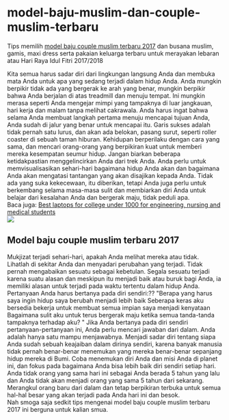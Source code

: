 # model-baju-muslim-dan-couple-muslim-terbaru
Tips memilih <a href="http://fashionbajumuslim.com/couple-sarimbit/">model baju couple muslim terbaru 2017</a> dan busana muslim, gamis, maxi dress serta pakaian keluarga terbaru untuk merayakan lebaran atau Hari Raya Idul Fitri 2017/2018<br>


Kita semua harus sadar diri dari lingkungan langsung Anda dan membuka mata Anda untuk apa yang sedang terjadi dalam hidup Anda. Anda mungkin berpikir tidak ada yang bergerak ke arah yang benar, mungkin berpikir bahwa Anda berjalan di atas treadmill dan menuju tempat. Ini mungkin merasa seperti Anda mengejar mimpi yang tampaknya di luar jangkauan, hari kerja dan malam tanpa melihat cakrawala. Anda harus ingat bahwa selama Anda membuat langkah pertama menuju mencapai tujuan Anda, Anda sudah di jalur yang benar untuk mencapai itu. Garis sukses adalah tidak pernah satu lurus, dan akan ada belokan, pasang surut, seperti roller coaster di sebuah taman hiburan. Kehidupan berperilaku dengan cara yang sama, dan mencari orang-orang yang berpikiran kuat untuk memberi mereka kesempatan seumur hidup. Jangan biarkan beberapa ketidakpastian menggelincirkan Anda dari trek Anda. Anda perlu untuk memvisualisasikan sehari-hari bagaimana hidup Anda akan dan bagaimana Anda akan mengatasi tantangan yang akan disajikan kepada Anda. Tidak ada yang suka kekecewaan, itu diberikan, tetapi Anda juga perlu untuk berkembang selama masa-masa sulit dan membiarkan diri Anda untuk belajar dari kesalahan Anda dan bergerak maju, tidak peduli apa.<br>
Baca juga: <a href="https://www.behance.net/gallery/42790671/Best-Laptops-for-College-Students-Under-S1000">Best laptops for college under 1000 for engineering, nursing and medical students</a>
<br>
<img src="http://1.bp.blogspot.com/-cNForRzJxGw/Vd00Fllf7FI/AAAAAAAAYxc/B-6QB45uAy0/s1600/Aneka%2BModel%2BBaju%2BMuslim%2BCouple%2BFitria%2BStyle%2BTerbaru.jpg" />

<h2>Model baju couple muslim terbaru 2017</h2>

Mukjizat terjadi sehari-hari, apakah Anda melihat mereka atau tidak. Lihatlah di sekitar Anda dan menyadari perubahan yang terjadi. Tidak pernah mengabaikan sesuatu sebagai kebetulan. Segala sesuatu terjadi karena suatu alasan dan meskipun itu menjadi baik atau buruk bagi Anda, ia memiliki alasan untuk terjadi pada waktu tertentu dalam hidup Anda. Pertanyaan Anda harus bertanya pada diri sendiri:?? "Berapa yang harus saya ingin hidup saya berubah menjadi lebih baik Seberapa keras aku bersedia bekerja untuk membuat semua impian saya menjadi kenyataan Bagaimana sulit aku untuk terus bergerak maju ketika semua tanda-tanda tampaknya terhadap aku? " Jika Anda bertanya pada diri sendiri pertanyaan-pertanyaan ini, Anda perlu mencari jawaban dari dalam. Anda adalah hanya satu mampu menjawabnya. Menjadi sadar diri tentang siapa Anda sudah sebuah keajaiban dalam dirinya sendiri, karena banyak manusia tidak pernah benar-benar menemukan yang mereka benar-benar sepanjang hidup mereka di Bumi. Coba menemukan diri Anda dan misi Anda di planet ini, dan fokus pada bagaimana Anda bisa lebih baik diri sendiri setiap hari. Anda tidak orang yang sama hari ini sebagai Anda berada 5 tahun yang lalu dan Anda tidak akan menjadi orang yang sama 5 tahun dari sekarang. Merangkul orang baru dari dalam dan tetap berpikiran terbuka untuk semua hal-hal besar yang akan terjadi pada Anda hari ini dan besok.<br>
Nah smoga saja sedkit tips mengenai model baju couple muslim terbaru 2017 ini berguna untuk kalian smua.
